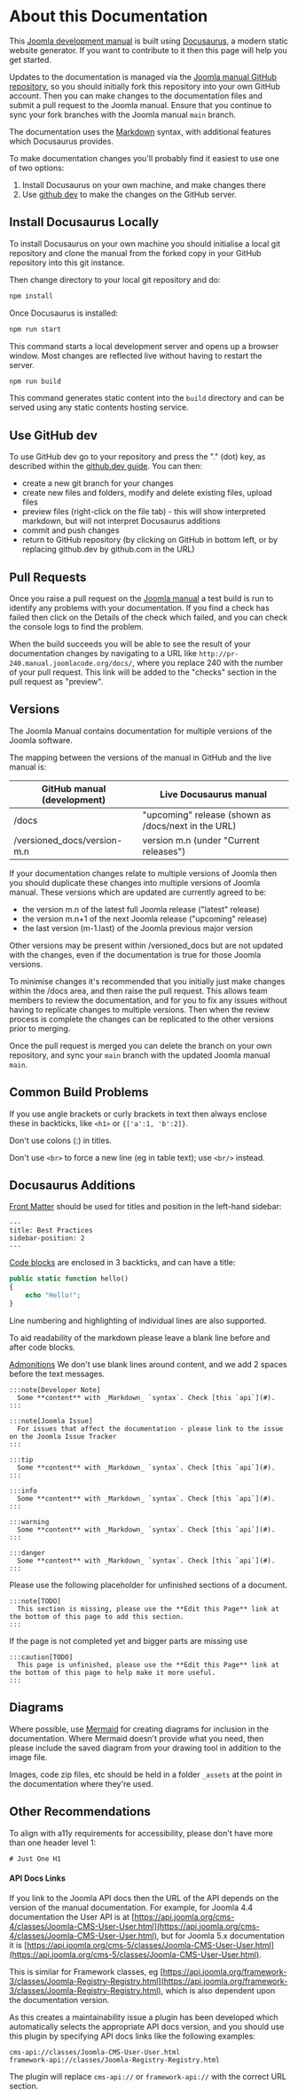 About this Documentation
========================

This [Joomla development manual](https://manual.joomla.org/docs/) is built using [Docusaurus](https://docusaurus.io/), 
a modern static website generator. If you want to contribute to it then this page will help you get started.

Updates to the documentation is managed via the [Joomla manual GitHub repository](https://github.com/joomla/Manual), 
so you should initially fork this repository into your own GitHub account. Then you can make changes to the documentation
files and submit a pull request to the Joomla manual. Ensure that you continue to sync your fork branches 
with the Joomla manual `main` branch. 

The documentation uses the [Markdown](https://www.markdownguide.org/) syntax, with additional features which Docusaurus provides.

To make documentation changes you'll probably find it easiest to use one of two options:
1. Install Docusaurus on your own machine, and make changes there
2. Use [github dev](https://github.com/github/dev) to make the changes on the GitHub server. 

## Install Docusaurus Locally

To install Docusaurus on your own machine you should initialise a local git repository and clone the manual from the
forked copy in your GitHub repository into this git instance. 

Then change directory to your local git repository and do:

```bash
npm install
```

Once Docusaurus is installed:

```bash
npm run start
```

This command starts a local development server and opens up a browser window. 
Most changes are reflected live without having to restart the server.

```bash
npm run build
```

This command generates static content into the `build` directory and can be served using any static contents hosting service.

## Use GitHub dev

To use GitHub dev go to your repository and press the "." (dot) key, as described within the 
[github.dev guide](https://docs.github.com/en/codespaces/the-githubdev-web-based-editor). You can then:

- create a new git branch for your changes
- create new files and folders, modify and delete existing files, upload files
- preview files (right-click on the file tab) - this will show interpreted markdown, but will not interpret Docusaurus additions
- commit and push changes
- return to GitHub repository (by clicking on GitHub in bottom left, or by replacing github.dev by github.com in the URL)

## Pull Requests

Once you raise a pull request on the [Joomla manual](https://github.com/joomla/Manual) a test build is run to identify
any problems with your documentation. If you find a check has failed then click on the Details of the check which failed,
and you can check the console logs to find the problem.

When the build succeeds you will be able to see the result of your documentation changes by navigating to a 
URL like `http://pr-240.manual.joomlacode.org/docs/`, where you replace 240 with the number of your pull request.
This link will be added to the "checks" section in the pull request as "preview". 

## Versions

The Joomla Manual contains documentation for multiple versions of the Joomla software. 

The mapping between the versions of the manual in GitHub and the live manual is:

| GitHub manual (development)      | Live Docusaurus manual                               |
| -------------------------------- |------------------------------------------------------|
| /docs                            | "upcoming" release  (shown as /docs/next in the URL)     |
| /versioned_docs/version-m.n      | version m.n (under "Current releases")        |

If your documentation changes relate to multiple versions of Joomla then you should duplicate these changes into 
multiple versions of Joomla manual. These versions which are updated are currently agreed to be:

- the version m.n of the latest full Joomla release ("latest" release)
- the version m.n+1 of the next Joomla release ("upcoming" release)
- the last version (m-1.last) of the Joomla previous major version 

Other versions may be present within /versioned_docs but are not updated with the changes, even if the documentation is
true for those Joomla versions. 

To minimise changes it's recommended that you initially just make changes within the /docs area, and then raise
the pull request. This allows team members to review the documentation, and for you to fix any issues without
having to replicate changes to multiple versions. Then when the review process is complete the changes can be
replicated to the other versions prior to merging. 

Once the pull request is merged you can delete the branch on your own repository, and sync your `main` branch with the
updated Joomla manual `main`.

## Common Build Problems

If you use angle brackets or curly brackets in text then always enclose these in backticks, like `<h1>` or `{['a':1, 'b':2]}`.

Don't use colons (:) in titles.

Don't use `<br>` to force a new line (eg in table text); use `<br/>` instead. 

## Docusaurus Additions

[Front Matter](https://docusaurus.io/docs/next/markdown-features#front-matter) should be used for titles and position in the left-hand sidebar:

```
---
title: Best Practices
sidebar-position: 2
---
```

[Code blocks](https://docusaurus.io/docs/next/markdown-features/code-blocks) are enclosed in 3 backticks, and can have a title:

```php title="hello.php"
public static function hello() 
{
    echo "Hello!"; 
}
```
Line numbering and highlighting of individual lines are also supported.

To aid readability of the markdown please leave a blank line before and after code blocks.

[Admonitions](https://docusaurus.io/docs/next/markdown-features/admonitions) 
We don't use blank lines around content, and we add 2 spaces before the text messages.

```
:::note[Developer Note]
  Some **content** with _Markdown_ `syntax`. Check [this `api`](#).
:::

:::note[Joomla Issue]
  For issues that affect the documentation - please link to the issue on the Joomla Issue Tracker
:::

:::tip
  Some **content** with _Markdown_ `syntax`. Check [this `api`](#).
:::

:::info
  Some **content** with _Markdown_ `syntax`. Check [this `api`](#).
:::

:::warning
  Some **content** with _Markdown_ `syntax`. Check [this `api`](#).
:::

:::danger
  Some **content** with _Markdown_ `syntax`. Check [this `api`](#).
:::
```

Please use the following placeholder for unfinished sections of a document.

```
:::note[TODO]
  This section is missing, please use the **Edit this Page** link at the bottom of this page to add this section.
:::
```

If the page is not completed yet and bigger parts are missing use

```
:::caution[TODO]
  This page is unfinished, please use the **Edit this Page** link at the bottom of this page to help make it more useful.
:::
```

## Diagrams

Where possible, use [Mermaid](https://mermaid.live) for creating diagrams for inclusion in the documentation.
Where Mermaid doesn't provide what you need, then please include the saved diagram from your drawing tool
in addition to the image file.

Images, code zip files, etc should be held in a folder `_assets` at the point in the documentation where they're used.

## Other Recommendations

To align with a11y requirements for accessibility, please don't have more than one header level 1:

```
# Just One H1
```

#### API Docs Links

If you link to the Joomla API docs then the URL of the API depends on the version of the manual documentation. 
For example, for Joomla 4.4 documentation the User API is at 
[https://api.joomla.org/cms-4/classes/Joomla-CMS-User-User.html](https://api.joomla.org/cms-4/classes/Joomla-CMS-User-User.html),
but for Joomla 5.x documentation it is 
[https://api.joomla.org/cms-5/classes/Joomla-CMS-User-User.html](https://api.joomla.org/cms-5/classes/Joomla-CMS-User-User.html).

This is similar for Framework classes, eg 
[https://api.joomla.org/framework-3/classes/Joomla-Registry-Registry.html](https://api.joomla.org/framework-3/classes/Joomla-Registry-Registry.html),
which is also dependent upon the documentation version.

As this creates a maintainability issue a plugin has been developed which automatically selects the appropriate API
docs version, and you should use this plugin by specifying API docs links like the following examples:

```
cms-api://classes/Joomla-CMS-User-User.html
framework-api://classes/Joomla-Registry-Registry.html
```

The plugin will replace `cms-api://` or `framework-api://` with the correct URL section.
